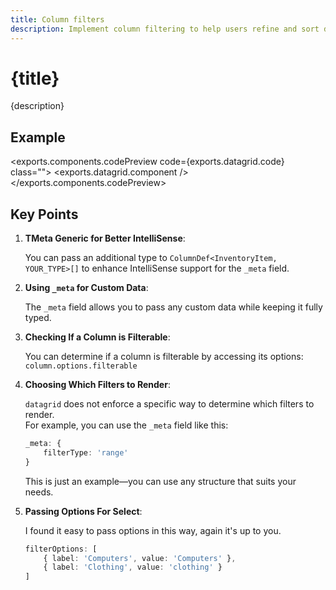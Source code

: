 ```yaml
---
title: Column filters
description: Implement column filtering to help users refine and sort data.
---
```


<script>
	import {exports} from './exports.ts'
</script>

# {title}

{description}

## Example

<exports.components.codePreview code={exports.datagrid.code} class="">
	<exports.datagrid.component />
</exports.components.codePreview> 


## Key Points

1. **TMeta Generic for Better IntelliSense**:  

	You can pass an additional type to `ColumnDef<InventoryItem, YOUR_TYPE>[]` to enhance IntelliSense support for the `_meta` field.

2. **Using `_meta` for Custom Data**:  

	The `_meta` field allows you to pass any custom data while keeping it fully typed.

3. **Checking If a Column is Filterable**:

	You can determine if a column is filterable by accessing its options: `column.options.filterable`

4. **Choosing Which Filters to Render**:

	`datagrid` does not enforce a specific way to determine which filters to render.  
	For example, you can use the `_meta` field like this:  

	```ts
	_meta: {
		filterType: 'range'
	}
	```

	This is just an example—you can use any structure that suits your needs.

5.	**Passing Options For Select**:

	I found it easy to pass options in this way, again it's up to you.

	```ts
	filterOptions: [
		{ label: 'Computers', value: 'Computers' },
		{ label: 'Clothing', value: 'clothing' }
	]
	```



